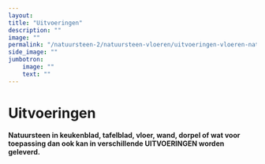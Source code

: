 ```yaml
---
layout: 
title: "Uitvoeringen"
description: ""
image: ""
permalink: "/natuursteen-2/natuursteen-vloeren/uitvoeringen-vloeren-natuursteen/"
side_image: ""
jumbotron:
    image: ""
    text: ""
---
```


# Uitvoeringen

**Natuursteen in keukenblad, tafelblad, vloer, wand, dorpel of wat voor toepassing dan ook kan in verschillende UITVOERINGEN worden geleverd.**